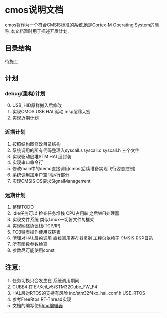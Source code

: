 # cmos说明文档
cmos将作为一个符合CMSIS标准的系统,他是Cortex-M Operating System的简称.本文档暂时用于描述开发计划.

## 目录结构
待施工

## 计划
### debug\(重构\)计划
0. USB\_HID原样搬入后修改
1. 实现CMOS USB HAL驱动 msp层移入宏
2. 实现近期计划

### 近期计划
1. 按照结构图修改目录结构
2. 系统调用的所有代码整理入syscall.s syscall.c syscall.h 三个文件
3. 实现驱动层堆STM HAL层封装
4. 实现串口命令行
5. 修改main中的demo直接调用cmos\(后续准备实现飞行姿态控制\)
6. 系统调用加用户空间运行部分
7. 实现CMSIS OS要求SignalManagement

### 远期计划
1. 整理TODO
2. Idle任务可以 检查任务堆栈 CPU占用率 之后WFI处理器
3. 实现文件系统 类似Linux一切皆文件的框架
4. 实现网络协议栈(TCP/IP)
5. TCB链表操作使用双链表
6. 清理对HAL层的调用 直接调用寄存器级别 工程仅依赖于 CMSIS BSP目录
7. 所有函数参数检查
8. 参数尽可能使用const

## 注意:
1. 任务切换只会发生在 系统调用期间
2. CUBE4 在 E:\Keil\_v5\STM32Cube\_FW\_F4
3. HAL层对RTOS的支持有风险 inc/stm32f4xx\_hal\_conf.h USE\_RTOS
4. 参考FreeRtos RT-Thread实现
5. 文档的编写使用[md编辑器][1]

---------

[1]: http://write.blog.csdn.net/mdeditor


